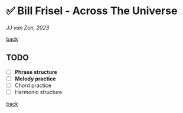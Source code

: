✅ Bill Frisel - Across The Universe
=====================================

*JJ van Zon, 2023*

[back](./README.md)

TODO
----

- [ ] __Phrase structure__
- [ ] __Melody practice__
- [ ] Chord practice
- [ ] Harmonic structure

[back](./README.md)